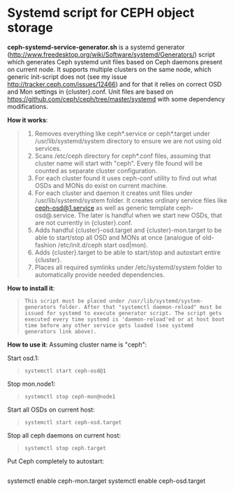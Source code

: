 # Systemd script for CEPH object storage

**ceph-systemd-service-generator.sh** is a systemd generator (http://www.freedesktop.org/wiki/Software/systemd/Generators/) script which generates Ceph systemd unit files based on Ceph daemons present on current node. It supports multiple clusters on the same node, which generic init-script does not (see my issue http://tracker.ceph.com/issues/12466) and for that it relies on correct OSD and Mon settings in {cluster}.conf.
Unit files are based on https://github.com/ceph/ceph/tree/master/systemd with some dependency modifications.

**How it works**:
> 1. Removes everything like ceph*.service or ceph*.target under /usr/lib/systemd/system directory to ensure we are not using old services.
> 2. Scans /etc/ceph directory for ceph*.conf files, assuming that cluster name will start with "ceph". Every file found will be counted as separate cluster configuration.
> 3. For each cluster found it uses ceph-conf utility to find out what OSDs and MONs do exist on current machine.
> 4. For each cluster and daemon it creates unit files under /usr/lib/systemd/system folder. It creates ordinary service files like ceph-osd@1.service as well as generic template ceph-osd@.service. The later is handful when we start new OSDs, that are not currently in {cluster}.conf.
> 5. Adds handful {cluster}-osd.target and {cluster}-mon.target to be able to start/stop all OSD and MONs at once (analogue of old-fashion /etc/init.d/ceph start osd|mon).
> 6. Adds {cluster}.target to be able to start/stop and autostart entire {cluster}.
> 7. Places all required symlinks under /etc/systemd/system folder to automatically provide needed dependencies.

**How to install it**:
> ```This script must be placed under /usr/lib/systemd/system-generators folder. After that "systemctl daemon-reload" must be issued for systemd to execute generator script. The script gets executed every time systemd is 'daemon-reload'ed or at host boot time before any other service gets loaded (see systemd generators link above).```

**How to use it**:
Assuming cluster name is "ceph":

Start osd.1:
> ```systemctl start ceph-osd@1```

Stop mon.node1:
> ```systemctl stop ceph-mon@node1```

Start all OSDs on current host:
> ```systemctl start ceph-osd.target```

Stop all ceph daemons on current host:
> ```systemctl stop ceph.target```

Put Ceph completely to autostart:
> ```systemctl enable ceph.target
systemctl enable ceph-mon.target
systemctl enable ceph-osd.target
```
